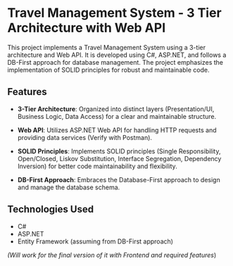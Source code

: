 # Travel Management System - 3 Tier Architecture with Web API

This project implements a Travel Management System using a 3-tier architecture and Web API. It is developed using C#, ASP.NET, and follows a DB-First approach for database management. The project emphasizes the implementation of SOLID principles for robust and maintainable code.

## Features

- **3-Tier Architecture**: Organized into distinct layers (Presentation/UI, Business Logic, Data Access) for a clear and maintainable structure.

- **Web API**: Utilizes ASP.NET Web API for handling HTTP requests and providing data services (Verify with Postman).

- **SOLID Principles**: Implements SOLID principles (Single Responsibility, Open/Closed, Liskov Substitution, Interface Segregation, Dependency Inversion) for better code maintainability and flexibility.

- **DB-First Approach**: Embraces the Database-First approach to design and manage the database schema.

## Technologies Used

- C#
- ASP.NET
- Entity Framework (assuming from DB-First approach)
  

*(Will work for the final version of it with Frontend and required features*)
